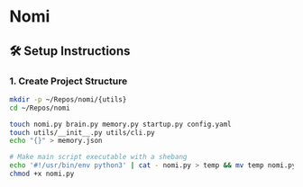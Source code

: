 # Nomi

## 🛠 Setup Instructions

### 1. Create Project Structure

```bash
mkdir -p ~/Repos/nomi/{utils}
cd ~/Repos/nomi

touch nomi.py brain.py memory.py startup.py config.yaml
touch utils/__init__.py utils/cli.py
echo "{}" > memory.json

# Make main script executable with a shebang
echo '#!/usr/bin/env python3' | cat - nomi.py > temp && mv temp nomi.py
chmod +x nomi.py
